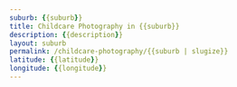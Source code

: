 ```yaml
---
suburb: {{suburb}}
title: Childcare Photography in {{suburb}}
description: {{description}}
layout: suburb
permalink: /childcare-photography/{{suburb | slugize}}
latitude: {{latitude}}
longitude: {{longitude}}
---
```

